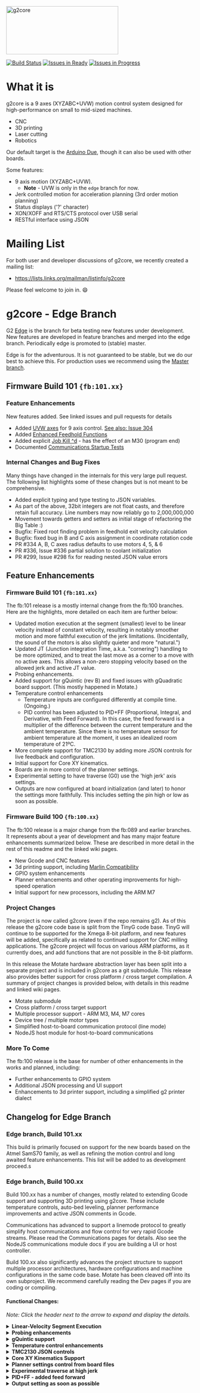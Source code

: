 <img src="https://raw.githubusercontent.com/wiki/synthetos/g2/images/g2core.png" width="300" height="129" alt="g2core">

[![Build Status](https://travis-ci.org/synthetos/g2.svg?branch=edge)](https://travis-ci.org/synthetos/g2) [![Issues in Ready](https://badge.waffle.io/synthetos/g2.svg?label=ready&title=Ready)](http://waffle.io/synthetos/g2) [![Issues in Progress](https://badge.waffle.io/synthetos/g2.svg?label=in%20progress&title=In%20Progress)](http://waffle.io/synthetos/g2)

# What it is

g2core is a 9 axes (XYZABC+UVW) motion control system designed for high-performance on small to mid-sized machines.

* CNC
* 3D printing
* Laser cutting
* Robotics

Our default target is the [Arduino Due](https://store.arduino.cc/arduino-due), though it can also be used with other boards.

Some features:

* 9 axis motion (XYZABC+UVW).
  * **Note** - UVW is only in the `edge` branch for now.
* Jerk controlled motion for acceleration planning (3rd order motion planning)
* Status displays ('?' character)
* XON/XOFF and RTS/CTS protocol over USB serial
* RESTful interface using JSON

# Mailing List

For both user and developer discussions of g2core, we recently created a mailing list:

* https://lists.links.org/mailman/listinfo/g2core

Please feel welcome to join in. :smile:

# g2core - Edge Branch

G2 [Edge](https://github.com/synthetos/g2/tree/edge) is the branch for beta testing new features under development. New features are developed in feature branches and merged into the edge branch. Periodically edge is promoted to (stable) master.

Edge is for the adventurous. It is not guaranteed to be stable, but we do our best to achieve this. For production uses we recommend using the [Master branch](https://github.com/synthetos/g2/tree/master).

## Firmware Build 101 `{fb:101.xx}`
### Feature Enhancements
New features added. See linked issues and pull requests for details
- Added [UVW axes](https://github.com/synthetos/g2/wiki/9-Axis-UVW-Operation) for 9 axis control. [See also: Issue 304](https://github.com/synthetos/g2/issues/304)
- Added [Enhanced Feedhold Functions](https://github.com/synthetos/g2/wiki/Feedhold,-Resume,-and-Other-Simple-Commands)
- Added explicit [Job Kill  ^d](https://github.com/synthetos/g2/wiki/Feedhold,-Resume,-and-Other-Simple-Commands#job-kill) - has the effect of an M30 (program end)
- Documented [Communications Startup Tests](https://github.com/synthetos/g2/wiki/g2core-Communications#enqack---checking-for-clean-startup)


### Internal Changes and Bug Fixes
Many things have changed in the internals for this very large pull request. The following list highlights some of these changes but is not meant to be comprehensive.
- Added explicit typing and type testing to JSON variables.
- As part of the above, 32bit integers are not float casts, and therefore retain full accuracy. Line numbers may now reliably go to 2,000,000,000
- Movement towards getters and setters as initial stage of refactoring the Big Table :)
- Bugfix: Fixed root finding problem in feedhold exit velocity calculation
- Bugfix: fixed bug in B and C axis assignment in coordinate rotation code
- PR #334 A, B, C axes radius defaults to use motors 4, 5, & 6
- PR #336, Issue #336 partial solution to coolant initialization
- PR #299, Issue #298 fix for reading nested JSON value errors

## Feature Enhancements

### Firmware Build 101 `{fb:101.xx}`

The fb:101 release is a mostly internal change from the fb:100 branches. Here are the highlights, more detailed on each item are further below:
- Updated motion execution at the segment (smallest) level to be linear velocity instead of constant velocity, resulting in notably smoother motion and more faithful execution of the jerk limitations. (Incidentally, the sound of the motors is also slightly quieter and more "natural.")
- Updated JT (Junction integration Time, a.k.a. "cornering") handling to be more optimized, and to treat the last move as a corner to a move with no active axes. This allows a non-zero stopping velocity based on the allowed jerk and active JT value.
- Probing enhancements.
- Added support for gQuintic (rev B) and fixed issues with gQuadratic board support. (This mostly happened in Motate.)
- Temperature control enhancements
  - Temperature inputs are configured differently at compile time. (Ongoing.)
  - PID control has been adjusted to PID+FF (Proportional, Integral, and Derivative, with Feed Forward). In this case, the feed forward is a multiplier of the difference between the current temperature and the ambient temperature. Since there is no temperature sensor for ambient temperature at the moment, it uses an idealized room temperature of 21ºC.
- More complete support for TMC2130 by adding more JSON controls for live feedback and configuration.
- Initial support for Core XY kinematics.
- Boards are in more control of the planner settings.
- Experimental setting to have traverse (G0) use the 'high jerk' axis settings.
- Outputs are now configured at board initialization (and later) to honor the settings more faithfully. This includes setting the pin high or low as soon as possible.

### Firmware Build 100 `{fb:100.xx}`

The fb:100 release is a major change from the fb:089 and earlier branches. It represents about a year of development and has many major feature enhancements summarized below. These are described in more detail in the rest of this readme and the linked wiki pages.
- New Gcode and CNC features
- 3d printing support, including [Marlin Compatibility](https://github.com/synthetos/g2/wiki/Marlin-Compatibility)
- GPIO system enhancements
- Planner enhancements and other operating improvements for high-speed operation
- Initial support for new processors, including the ARM M7

### Project Changes

The project is now called g2core (even if the repo remains g2). As of this release the g2core code base is split from the TinyG code base. TinyG will continue to be supported for the Xmega 8-bit platform, and new features will be added, specifically as related to continued support for CNC milling applications. The g2core project will focus on various ARM platforms, as it currently does, and add functions that are not possible in the 8-bit platform.

In this release the Motate hardware abstraction layer has been split into a separate project and is included in g2core as a git submodule. This release also provides better support for cross platform / cross target compilation. A summary of project changes is provided below, with details in this readme and linked wiki pages.
- Motate submodule
- Cross platform / cross target support
- Multiple processor support - ARM M3, M4, M7 cores
- Device tree / multiple motor types
- Simplified host-to-board communication protocol (line mode)
- NodeJS host module for host-to-board communications

### More To Come
The fb:100 release is the base for  number of other enhancements in the works and planned, including:
- Further enhancements to GPIO system
- Additional JSON processing and UI support
- Enhancements to 3d printer support, including a simplified g2 printer dialect

## Changelog for Edge Branch

### Edge branch, Build 101.xx

This build is primarily focused on support for the new boards based on the Atmel SamS70 family, as well as refining the motion control and long awaited feature enhancements. This list will be added to as development proceed.s

### Edge branch, Build 100.xx

Build 100.xx has a number of changes, mostly related to extending Gcode support and supporting 3D printing using g2core. These include temperature controls, auto-bed leveling, planner performance improvements and active JSON comments in Gcode.

Communications has advanced to support a linemode protocol to greatly simplify host communications and flow control for very rapid Gcode streams. Please read the Communications pages for details. Also see the NodeJS communications module docs if you are building a UI or host controller.

Build 100.xx also significantly advances the project structure to support multiple processor architectures, hardware configurations and machine configurations in the same code base. Motate has been cleaved off into its own subproject. We recommend carefully reading the Dev pages if you are coding or compiling.

#### Functional Changes:

*Note: Click the header next to the arrow to expand and display the details.*

<details><summary><strong>Linear-Velocity Segment Execution</strong></summary>

  - The overall motion is still jerk-controlled and the computation of motion remains largely the same (although slightly simplified). At the smallest level above raw steps (what we call "segments," which are nominally 0.25ms to 1ms in duration) we previously executed the steps at a constant velocity. We now execute them with a linear change from a start velocity to an end velocity. This results in smoother motion that is more faithful to the planned jerk constraints.
  - This changed the way the forward differences are used to compute the segment speeds as well. Previously, we were computing the curve at the midpoint (time-wise) of each segment in order to get the median velocity. Now that we want the start and end velocity of each segment we only compute the end (time-wise) of each segment, and use that again later as the start-point of the next segment.
</details>

<details><summary><strong>Probing enhancements</strong></summary>

  - Added `{"prbs":true}` to store the current position as if it were to position of a succesful probe.
  - Added `{"prbr":true}` to enable and `{"prbr":false}` to enable and disable (respectively) the JSON `{prb:{...}}` report after a probe.
</details>

<details><summary><strong>gQuintic support</strong></summary>

  - Support for the gQuintic rev B was added. Support for rev D will come shortly.
</details>

<details><summary><strong>Temperature control enhancements</strong></summary>

  - Added the following settings defines:
    - `HAS_TEMPERATURE_SENSOR_1`, `HAS_TEMPERATURE_SENSOR_2`, and `HAS_TEMPERATURE_SENSOR_3`
    - `EXTRUDER_1_OUTPUT_PIN`, `EXTRUDER_2_OUTPUT_PIN`, and `BED_OUTPUT_PIN`
    - Added `BED_OUTPUT_INIT` in order to control configuration of the Bed output pin settings.
    - Defaults to `{kNormal, fet_pin3_freq}`.
    - `EXTRUDER_1_FAN_PIN` for control of the temperature-enabled fan on extruder 1. (Only available on extruder 1 at the moment.)
  - (*Experimental*) Analog input is now interpreted through one of various `ADCCircuit` objects.
    - Three are provided currently: `ADCCircuitSimplePullup`, `ADCCircuitDifferentialPullup`, `ADCCircuitRawResistance`
    - `Thermistor` and `PT100` objects no longer take the pullup value in their constructor, but instead take a pointer to an `ADCCircuit` object.
  - `Thermistor` and `PT100` objects no longer assume an `ADCPin` is used, but now take the type that conforms to the `ADCPin` interface as a template argument.
  - **TODO:** Make more of these configurable at runtime. Separate the ADC input from the consumer, and allow other things than temperature to read it.
  - PID+FF control adds feed-forward (FF) to adjust the output to a reasonable minimum based on heat loss dues to room temperature.
    - This can be effectively disabled, making the controller a PID controller, by setting the F value to `0.0`.
    - **Warning** setting this value too high can cause thermal runaway. Set this value conservatively (low), since there's currently no ambient temperature, and the actual heat loss may be less than computed. This will be magnified by another heater (such as that on a heat bed of a 3D printer) in close proximity.

</details>

<details><summary><strong>TMC2130 JSON controls</strong></summary>

  - Added the following setting keys to the motors (`1` - `6`):
    - `ts`   - *(R)* get the value of the `TSTEP` register
    - `pth`  - *(R/W)* get/set the value of the `TPWMTHRS` register
    - `cth`  - *(R/W)* get/set the value of the `TCOOLTHRS` register
    - `hth`  - *(R/W)* get/set the value of the `THIGH` register
    - `sgt`  - *(R/W)* get/set the value of the `sgt` value of the `COOLCONF` register
    - `sgr`  - *(R)* get the `SG_RESULT` value of the `DRV_STATUS` register
    - `csa`  - *(R)* get the `CS_ACTUAL` value of the `DRV_STATUS` register
    - `sgs`  - *(R)* get the `stallGuard` value of the `DRV_STATUS` register
    - `tbl`  - *(R/W)* get/set the `TBL` value of the `CHOPCONF` register
    - `pgrd` - *(R/W)* get/set the `PWM_GRAD` value of the `PWMCONF` register
    - `pamp` - *(R/W)* get/set the `PWM_AMPL` value of the `PWMCONF` register
    - `hend` - *(R/W)* get/set the `HEND_OFFSET` value of the `CHOPCONF` register
    - `hsrt` - *(R/W)* get/set the `HSTRT/TFD012` value of the `CHOPCONF` register
    - `smin` - *(R/W)* get/set the `semin` value of the `COOLCONF` register
    - `smax` - *(R/W)* get/set the `semax` value of the `COOLCONF` register
    - `sup`  - *(R/W)* get/set the `seup` value of the `COOLCONF` register
    - `sdn`  - *(R/W)* get/set the `sedn` value of the `COOLCONF` register
  - Note that all gets retrieve the last cached value.
</details>

<details><summary><strong>Core XY Kinematics Support</strong></summary>

  - Enabled at compile-time by setting the `KINEMATICS` define to `KINE_CORE_XY`
    - The default (and only other valid value) for `KINEMATICS` is `KINE_CARTESIAN`
  - Note that the X and Y axes must have the same settings, or the behavior is undefined.
  - For the sake of motor mapping, the values `AXIS_COREXY_A` and `AXIS_COREXY_B` have been created.
  - Example usage:
  ```c++
  #define M1_MOTOR_MAP                AXIS_COREXY_A           // 1ma
  #define M2_MOTOR_MAP                AXIS_COREXY_B           // 2ma
  ```
</details>

<details><summary><strong>Planner settings control from board files</strong></summary>

  - The defines `PLANNER_QUEUE_SIZE` and `MIN_SEGMENT_MS` are now set in the `board/*/hardware.h` files.
  - `PLANNER_QUEUE_SIZE` sets the size of the planner buffer array.
    - Default value if not defined: `48`
  - `MIN_SEGMENT_MS` sets the minimum segment time (in milliseconds) and several other settings that are comuted based on it.
    - Default values if not defined: `0.75`
    - A few of the computed values are shown:
    ```c++
    #define NOM_SEGMENT_MS              ((float)MIN_SEGMENT_MS*2.0)        // nominal segment ms (at LEAST MIN_SEGMENT_MS * 2)
    #define MIN_BLOCK_MS                ((float)MIN_SEGMENT_MS*2.0)        // minimum block (whole move) milliseconds
    ```
</details>

<details><summary><strong>Experimental traverse at high jerk</strong></summary>

  - The new define `TRAVERSE_AT_HIGH_JERK` can be set to `true`, making traverse (`G0`) moves (including `E`-only moves in Marlin-flavored gcode mode) will use the jerk-high (`jh`) settings.
    - If set to `false` or undefined `G0` moves will continue to use the jerk-max (`jm`) settings that feed (`G1`) moves use.
</details>

<details><summary><strong>PID+FF - added feed forward</strong></summary>

  - There is a new JSON value `f` in each `pid`*`n`* object (read-only, for reporting) as well as an `f` setting in the `he`*`n`* objects (for control).
    - This is controlled in the settings file via `H`*`n`*`_DEFAULT_F`, such as `H1_DEFAULT_F`. Default value is `0.0`.
    - This is a value that is multiplied to by current temp - 21 and added to the current computed output.
    - **Warning!** Setting this value too high can result in thermal runaway. Set it conservatively (low) or disable it completely if in doubt.
    - Set the `he`*`n`*`f` value to `0.0` to effectively disable feed-forward.

</details>

<details><summary><strong>Output setting as soon as possible</strong></summary>

  - At board initialization, the output value on each of the `out` objects is set to whatever the pin is configured to be "inactive." This is based on the settings file `DO`*n*`_MODE` setting.
  - For example, if `DO10_MODE == IO_ACTIVE_LOW` then the pin at `DO10` is initialized as `HIGH` at board setup. This happen even before the `main()` function starts, shortly after the GPIO clocks are enabled for each port.
</details>
